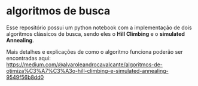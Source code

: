 # algoritmos de busca
Esse repositório possui um python notebook com a implementação de dois algoritmos clássicos de busca, sendo eles o **Hill Climbing** e o **simulated Annealing**.

Mais detalhes e explicações de como o algoritmo funciona poderão ser encontradas aqui: https://medium.com/@alvaroleandrocavalcante/algoritmos-de-otimiza%C3%A7%C3%A3o-hill-climbing-e-simulated-annealing-9549f56b8dd0
